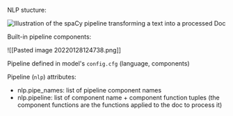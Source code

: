 NLP stucture:

![Illustration of the spaCy pipeline transforming a text into a processed Doc](https://course.spacy.io/pipeline.png)

Built-in pipeline components:

![[Pasted image 20220128124738.png]]

Pipeline defined in model's `config.cfg`  (language, components)

Pipeline (`nlp`) attributes:
- nlp.pipe_names: list of pipeline component names
- nlp.pipeline: list of component name + component function tuples (the component functions are the functions applied to the doc to process it)

